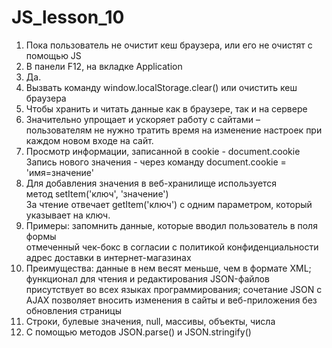 # JS_lesson_10
1. Пока пользователь не очистит кеш браузера, или его не очистят с помощью JS <br>
2. В панели F12, на вкладке Application <br>
3. Да.
4. Вызвать команду window.localStorage.clear() или очистить кеш браузера<br>
5. Чтобы хранить и читать данные как в браузере, так и на сервере<br>
6. Значительно упрощает и ускоряет работу с сайтами – пользователям не нужно тратить время на изменение настроек при каждом новом входе на сайт.
7. Просмотр информации, записанной в cookie - document.cookie <br> Запись нового значения - через команду document.cookie = 'имя=значение'
8. Для добавления значения в веб-хранилище используется метод setItem('ключ', 'значение')<br> За чтение отвечает getItem('ключ') c одним параметром, который указывает на ключ.<br>
9. Примеры: запомнить данные, которые вводил пользователь в поля формы<br> отмеченный чек-бокс в согласии с политикой конфиденциальности<br> адрес доставки в интернет-магазинах<br>
10. Преимущества: данные в нем весят меньше, чем в формате XML; функционал для чтения и редактирования JSON-файлов присутствует во всех языках программирования;
cочетание JSON с AJAX позволяет вносить изменения в сайты и веб-приложения без обновления страницы<br>
11. Строки, булевые значения, null, массивы, объекты, числа<br>
12. C помощью методов JSON.parse() и JSON.stringify()
